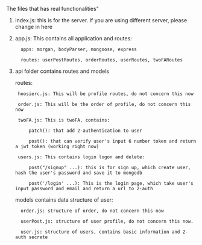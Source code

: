 The files that has real functionalities"

1. index.js: this is for the server. If you are using different server, please change in here


2. app.js: This contains all application and routes:
   
         apps: morgan, bodyParser, mongoose, express
   
         routes: userPostRoutes, orderRoutes, userRoutes, twoFARoutes


3. api folder contains routes and models

   routes: 
   
        hoosierc.js: This will be profile routes, do not concern this now
        
        order.js: This will be the order of profile, do not concern this now
        
        twoFA.js: This is twoFA, contains:
        
            patch(): that add 2-authentication to user
            
            post(): that can verify user's input 6 number token and return a jwt token (working right now)
            
        users.js: This contains login logon and delete:
        
            post("/signup" ...): this is for sign up, which create user, hash the user's password and save it to mongodb
            
            post('/login' ...): This is the login page, which take user's input password and email and return a url to 2-auth
            

   models contains data structure of user:

         order.js: structure of order, do not concern this now
   
         userPost.js: structure of user profile, do not concern this now. 
   
         user.js: structure of users, contains basic information and 2-auth secrete
   
